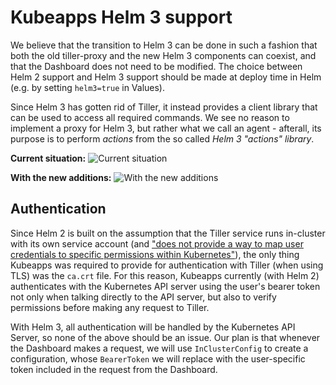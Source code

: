 # Kubeapps Helm 3 support

We believe that the transition to Helm 3 can be done in such a fashion that both the old tiller-proxy and the new Helm 3 components can coexist, and that the Dashboard does not need to be modified.
The choice between Helm 2 support and Helm 3 support should be made at deploy time in Helm (e.g. by setting `helm3=true` in Values).

Since Helm 3 has gotten rid of Tiller, it instead provides a client library that can be used to access all required commands.
We see no reason to implement a proxy for Helm 3, but rather what we call an agent - afterall, its purpose is to perform _actions_ from the so called _Helm 3 "actions" library_.

**Current situation:**
![Current situation](/site/themes/template/static/img/docs/design-proposals/helm3-current-situation.png)

**With the new additions:**
![With the new additions](/site/themes/template/static/img/docs/design-proposals/helm3-new-situation.png)

## Authentication

Since Helm 2 is built on the assumption that the Tiller service runs in-cluster with its own service account (and ["does not provide a way to map user credentials to specific permissions within Kubernetes"](https://v2.helm.sh/docs/securing_installation/#tiller-and-user-permissions)), the only thing Kubeapps was required to provide for authentication with Tiller (when using TLS) was the `ca.crt` file.
For this reason, Kubeapps currently (with Helm 2) authenticates with the Kubernetes API server using the user's bearer token not only when talking directly to the API server, but also to verify permissions before making any request to Tiller.

With Helm 3, all authentication will be handled by the Kubernetes API Server, so none of the above should be an issue.
Our plan is that whenever the Dashboard makes a request, we will use `InClusterConfig` to create a configuration, whose `BearerToken` we will replace with the user-specific token included in the request from the Dashboard.
